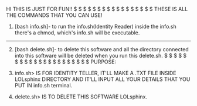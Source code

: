 HI THIS IS JUST FOR FUN!!
$
$
$
$
$
$
$
$
$
$
$
$
$
$
$
$
$
THESE IS ALL THE COMMANDS THAT YOU CAN USE!
1. [bash info.sh]- to run the info.sh(Identity Reader) inside the info.sh there's a chmod, which's info.sh will be executable.

--------------------------------

2. [bash delete.sh]- to delete this software and all the directory connected into this software will be deleted when you run this delete.sh.
$
$
$
$
$
$
$
$
$
$
$
$
$
$
$
$
$
$
$
$
$
PURPOSE:
1. info.sh> IS FOR IDENTITY TELLER, IT'LL MAKE A .TXT FILE INSIDE LOLsphinx DIRECTORY AND IT'LL INPUT ALL YOUR DETAILS THAT YOU PUT IN info.sh terminal.

2. delete.sh> IS TO DELETE THIS SOFTWARE LOLsphinx. 

